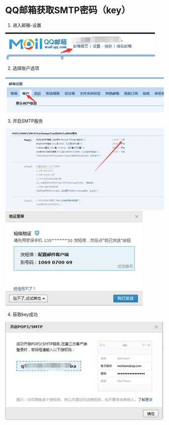 # QQ邮箱获取SMTP密码（key）

1. 进入邮箱-设置

![设置](./1.jpg)

2. 选择账户选项

![账户](./2.jpg)

3. 开启SMTP服务

![SMTP](./3.jpg)
![SMTP](./4.jpg)

4. 获取key成功

![SMTP](./5.jpg)




